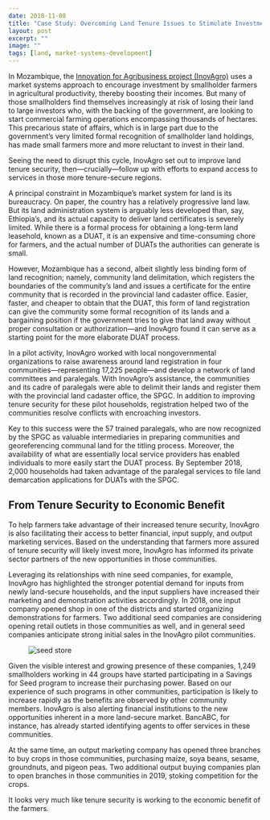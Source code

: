 ```yaml
---
date: 2018-11-08
title: "Case Study: Overcoming Land Tenure Issues to Stimulate Investment in Mozambique"
layout: post
excerpt: ""
image: ""
tags: [land, market-systems-development]
---
```

<p>In Mozambique, the <a href="https://www.dai.com/our-work/projects/mozambique-innovation-agribusiness-inovagro">Innovation for Agribusiness project (InovAgro)</a> uses a market systems approach to encourage investment by smallholder farmers in agricultural productivity, thereby boosting their incomes. But many of those smallholders find themselves increasingly at risk of losing their land to large investors who, with the backing of the government, are looking to start commercial farming operations encompassing thousands of hectares. This precarious state of affairs, which is in large part due to the government’s very limited formal recognition of smallholder land holdings, has made small farmers more and more reluctant to invest in their land.</p><p>Seeing the need to disrupt this cycle, InovAgro set out to improve land tenure security, then—crucially—follow up with efforts to expand access to services in those more tenure-secure regions.</p><p>A principal constraint in Mozambique’s market system for land is its bureaucracy. On paper, the country has a relatively progressive land law. But its land administration system is arguably less developed than, say, Ethiopia’s, and its actual capacity to deliver land certificates is severely limited. While there is a formal process for obtaining a long-term land leasehold, known as a DUAT, it is an expensive and time-consuming chore for farmers, and the actual number of DUATs the authorities can generate is small.</p><p>However, Mozambique has a second, albeit slightly less binding form of land recognition; namely, community land delimitation, which registers the boundaries of the community’s land and issues a certificate for the entire community that is recorded in the provincial land cadaster office. Easier, faster, and cheaper to obtain that the DUAT, this form of land registration can give the community some formal recognition of its lands and a bargaining position if the government tries to give that land away without proper consultation or authorization—and InovAgro found it can serve as a starting point for the more elaborate DUAT process.</p><p>In a pilot activity, InovAgro worked with local nongovernmental organizations to raise awareness around land registration in four communities—representing 17,225 people—and develop a network of land committees and paralegals. With InovAgro’s assistance, the communities and its cadre of paralegals were able to delimit their lands and register them with the provincial land cadaster office, the SPGC. In addition to improving tenure security for these pilot households, registration helped two of the communities resolve conflicts with encroaching investors.</p><p>Key to this success were the 57 trained paralegals, who are now recognized by the SPGC as valuable intermediaries in preparing communities and georeferencing communal land for the titling process. Moreover, the availability of what are essentially local service providers has enabled individuals to more easily start the DUAT process. By September 2018, 2,000 households had taken advantage of the paralegal services to file land demarcation applications for DUATs with the SPGC.</p><h2 id="from-tenure-security-to-economic-benefit">From Tenure Security to Economic Benefit</h2><p>To help farmers take advantage of their increased tenure security, InovAgro is also facilitating their access to better financial, input supply, and output marketing services. Based on the understanding that farmers more assured of tenure security will likely invest more, InovAgro has informed its private sector partners of the new opportunities in those communities.</p><p>Leveraging its relationships with nine seed companies, for example, InovAgro has highlighted the stronger potential demand for inputs from newly land-secure households, and the input suppliers have increased their marketing and demonstration activities accordingly. In 2018, one input company opened shop in one of the districts and started organizing demonstrations for farmers. Two additional seed companies are considering opening retail outlets in those communities as well, and in general seed companies anticipate strong initial sales in the InovAgro pilot communities.</p><figure class="kg-card kg-image-card"><img src="https://pubs.ghost.io/uploads/seed%20store.jpg" class="kg-image" alt="seed store" loading="lazy" title="Project seed firm partners are increasing their marketing activities."></figure><p>Given the visible interest and growing presence of these companies, 1,249 smallholders working in 44 groups have started participating in a Savings for Seed program to increase their purchasing power. Based on our experience of such programs in other communities, participation is likely to increase rapidly as the benefits are observed by other community members. InovAgro is also alerting financial institutions to the new opportunities inherent in a more land-secure market. BancABC, for instance, has already started identifying agents to offer services in these communities.</p><p>At the same time, an output marketing company has opened three branches to buy crops in those communities, purchasing maize, soya beans, sesame, groundnuts, and pigeon peas. Two additional output buying companies plan to open branches in those communities in 2019, stoking competition for the crops.</p><p>It looks very much like tenure security is working to the economic benefit of the farmers.</p>
  